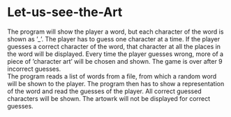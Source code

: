 # Let-us-see-the-Art

The program will show the player a word, but each character of the word is shown as ’_’. The player has to guess one character at a time. If the player guesses a correct character of the word, that character at all the places in the word will be displayed. Every time the player guesses wrong, more of a piece of ’character art’ will be chosen and shown. The game is over after 9 incorrect guesses.</br>
The program reads a list of words from a file, from which a random word will be shown to the player. The program then has to show a representation of the word and read the guesses of the player. All correct guessed characters will be shown. The artowrk will not be displayed for correct guesses.
